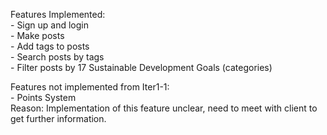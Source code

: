 <p>Features Implemented: <br>
- Sign up and login <br>
- Make posts <br>
- Add tags to posts <br>
- Search posts by tags <br>
- Filter posts by 17 Sustainable Development Goals (categories)</p>

<p>Features not implemented from Iter1-1:<br>
- Points System <br>
Reason: Implementation of this feature unclear, need to meet with client to get further information. </p>